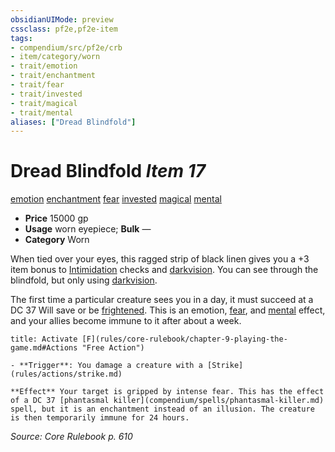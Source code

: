 ```yaml
---
obsidianUIMode: preview
cssclass: pf2e,pf2e-item
tags:
- compendium/src/pf2e/crb
- item/category/worn
- trait/emotion
- trait/enchantment
- trait/fear
- trait/invested
- trait/magical
- trait/mental
aliases: ["Dread Blindfold"]
---
```

# Dread Blindfold *Item 17*  
[emotion](rules/traits/emotion.md)  [enchantment](rules/traits/enchantment.md)  [fear](rules/traits/fear.md)  [invested](rules/traits/invested.md)  [magical](rules/traits/magical.md)  [mental](rules/traits/mental.md)  

- **Price** 15000 gp
- **Usage** worn eyepiece; **Bulk** —
- **Category** Worn

When tied over your eyes, this ragged strip of black linen gives you a +3 item bonus to [Intimidation](compendium/skills.md#Intimidation) checks and [darkvision](rules/abilities/darkvision.md). You can see through the blindfold, but only using [darkvision](rules/abilities/darkvision.md).

The first time a particular creature sees you in a day, it must succeed at a DC 37 Will save or be [frightened](rules/conditions.md#Frightened). This is an emotion, [fear](rules/traits/fear.md), and [mental](rules/traits/mental.md) effect, and your allies become immune to it after about a week.

```ad-embed-ability
title: Activate [F](rules/core-rulebook/chapter-9-playing-the-game.md#Actions "Free Action")

- **Trigger**: You damage a creature with a [Strike](rules/actions/strike.md)

**Effect** Your target is gripped by intense fear. This has the effect of a DC 37 [phantasmal killer](compendium/spells/phantasmal-killer.md) spell, but it is an enchantment instead of an illusion. The creature is then temporarily immune for 24 hours.
```

*Source: Core Rulebook p. 610*